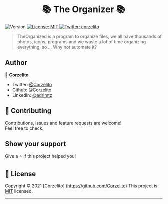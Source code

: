 <h1 align="center">📚 The Organizer 📚</h1>
<p>
  <img alt="Version" src="https://img.shields.io/badge/version-1.0-blue.svg?cacheSeconds=2592000" />
  </a>
  <a href="https://img.shields.io/github/license/Corzelito/TheOrganizer" target="_blank">
    <img alt="License: MIT" src="https://img.shields.io/github/license/Corzelito/TheOrganizer" />
  </a>
  <a href="https://twitter.com/corzelito" target="_blank">
    <img alt="Twitter: corzelito" src="https://img.shields.io/twitter/follow/corzelito.svg?style=social" />
  </a>
</p>

> TheOrganized is a program to organize files, we all have thousands of photos, icons, programs and we waste a lot of time organizing everything, so ... Why not automate it?

## Author

👤 **Corzelito**

* Twitter: [@Corzelito](https://twitter.com/corzelito)
* Github: [@Corzelito](https://github.com/Corzelito)
* LinkedIn: [@adrimtz](https://linkedin.com/in/adrimtz)

## 🤝 Contributing

Contributions, issues and feature requests are welcome!<br />Feel free to check.

## Show your support

Give a ⭐️ if this project helped you!

## 📝 License

Copyright © 2021 [Corzelito] (https://github.com/Corzelito)
This project is [MIT](https://github.com/kefranabg/readme-md-generator/blob/master/LICENSE) licensed.

***
